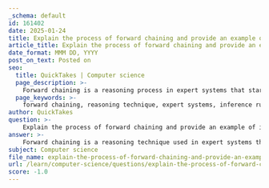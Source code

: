 ```yaml
---
_schema: default
id: 161402
date: 2025-01-24
title: Explain the process of forward chaining and provide an example of its application.
article_title: Explain the process of forward chaining and provide an example of its application.
date_format: MMM DD, YYYY
post_on_text: Posted on
seo:
  title: QuickTakes | Computer science
  page_description: >-
    Forward chaining is a reasoning process in expert systems that starts with known facts and uses inference rules to derive conclusions, illustrated by a loan eligibility example based on income and credit score.
  page_keywords: >-
    forward chaining, reasoning technique, expert systems, inference rules, known facts, fact generation, loan eligibility, financial profile, maximum loan amount, knowledge base
author: QuickTakes
question: >-
    Explain the process of forward chaining and provide an example of its application.
answer: >-
    Forward chaining is a reasoning technique used in expert systems that begins with known facts and applies inference rules to derive new facts or conclusions until a specific goal is reached. This method is particularly useful in scenarios where the system needs to generate conclusions based on a set of initial data.\n\n### Process of Forward Chaining\n\n1. **Initialization**: Start with a set of known facts in the knowledge base.\n2. **Rule Application**: Apply inference rules to the known facts. Each rule typically has a condition (if part) and a conclusion (then part).\n3. **Fact Generation**: When the conditions of a rule are satisfied by the known facts, the conclusion of that rule is added to the set of known facts.\n4. **Iteration**: Repeat the process of applying rules and generating new facts until no more rules can be applied or a specific goal is achieved.\n\n### Example of Forward Chaining Application\n\nConsider a simple expert system designed to determine a user's maximum loan eligibility based on their financial profile. The knowledge base might include the following facts and rules:\n\n**Known Facts**:\n- User's income: $50,000\n- User's credit score: 700\n- User's existing debt: $10,000\n\n**Inference Rules**:\n1. If the user's income is greater than $40,000 and the credit score is above 650, then the user is eligible for a loan.\n2. If the user's existing debt is less than $15,000, then the user can borrow up to 3 times their income.\n\n**Forward Chaining Process**:\n- Start with the known facts: income ($50,000), credit score (700), and existing debt ($10,000).\n- Apply Rule 1: The user's income ($50,000) is greater than $40,000, and the credit score (700) is above 650. Therefore, the conclusion is that the user is eligible for a loan.\n- Apply Rule 2: The user's existing debt ($10,000) is less than $15,000. Therefore, the conclusion is that the user can borrow up to 3 times their income, which is $150,000.\n\nIn this example, forward chaining allows the expert system to derive new information (loan eligibility and maximum borrowing amount) based on the initial facts and the defined rules.\n\n### Conclusion\n\nForward chaining is a powerful technique in expert systems, enabling them to reason from known facts to conclusions effectively. It is particularly well-suited for applications where the system needs to generate new information based on existing data, such as in financial assessments, diagnostic systems, and decision-making processes.
subject: Computer science
file_name: explain-the-process-of-forward-chaining-and-provide-an-example-of-its-application.md
url: /learn/computer-science/questions/explain-the-process-of-forward-chaining-and-provide-an-example-of-its-application
score: -1.0
---
```


&nbsp;